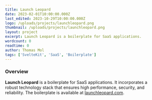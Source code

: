 ```yaml
---
title: Launch Leopard
date: 2023-02-01T10:00:00.000Z
last_edited: 2023-10-29T10:00:00.000Z
logo: /uploads/projects/launchleopard.png
thumbnail: /uploads/projects/launchleopard.png
layout: project
excerpt: Launch Leopard is a boilerplate for SaaS applications.
wordcount: 0
readtime: 0
author: Thomas Mol
tags: ['SvelteKit', 'SaaS', 'Boilerplate']
---
```


### Overview

**Launch Leopard** is a boilerplate for SaaS applications. It incorporates a robust technology stack that ensures high performance, security, and reliability. The boilerplate is available at [launchleopard.com](https://launchleopard.com).